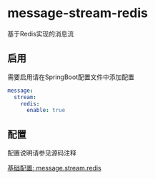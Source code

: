 # message-stream-redis

基于Redis实现的消息流

## 启用

需要启用请在SpringBoot配置文件中添加配置 

``` yaml
message:
  stream:
    redis:
      enable: true
```

## 配置

配置说明请参见源码注释

[基础配置: message.stream.redis](./src/main/java/tech/guyi/component/message/stream/redis/RedisConfiguration.java)